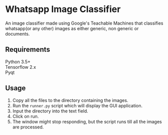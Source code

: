 # Whatsapp Image Classifier
An image classifier made using Google's Teachable Machines that classifies whatsapp(or any other) images as either generic, non generic or documents.

## Requirements
Python 3.5+<br>
Tensorflow 2.x<br>
Pyqt

## Usage
<ol>
<li>Copy all the files to the directory containing the images.</li>
<li>Run the <code>runner.py</code> script which will display the GUI application.</li>
<li>Input the directory into the text field.</li>
<li>Click on run.</li>
<li>The window might stop responding, but the script runs till all the images are processed.
</ol>
